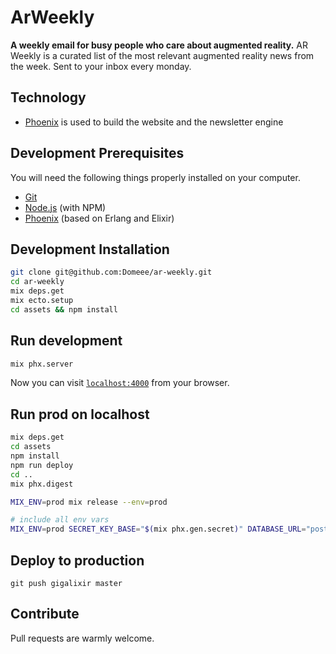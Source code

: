 # ArWeekly

**A weekly email for busy people who care about augmented reality.** AR Weekly is a curated list of the most relevant augmented reality news from the week. Sent to your inbox every monday.

## Technology

- [Phoenix](https://phoenixframework.org) is used to build the website and the newsletter engine

## Development Prerequisites

You will need the following things properly installed on your computer.

- [Git](https://git-scm.com)
- [Node.js](https://nodejs.org) (with NPM)
- [Phoenix](https://hexdocs.pm/phoenix/installation.html) (based on Erlang and Elixir)

## Development Installation

```sh
git clone git@github.com:Domeee/ar-weekly.git
cd ar-weekly
mix deps.get
mix ecto.setup
cd assets && npm install
```

## Run development

```sh
mix phx.server
```

Now you can visit [`localhost:4000`](http://localhost:4000) from your browser.

## Run prod on localhost

```sh
mix deps.get
cd assets
npm install
npm run deploy
cd ..
mix phx.digest

MIX_ENV=prod mix release --env=prod

# include all env vars
MIX_ENV=prod SECRET_KEY_BASE="$(mix phx.gen.secret)" DATABASE_URL="postgresql://postgres:postgres@localhost:5432/ar_weekly_dev" MY_HOSTNAME=ar-weekly.blog MY_COOKIE=secret REPLACE_OS_VARS=true CIPHER_KEYPHRASE=keyphrase CIPHER_IVPHRASE=ivphrase MAILGUN_API_KEY=api_key MY_NODE_NAME=ar_weekly@127.0.0.1 PORT=4000 \_build/prod/rel/ar_weekly/bin/ar_weekly foreground
```

## Deploy to production

`git push gigalixir master`

## Contribute

Pull requests are warmly welcome.
